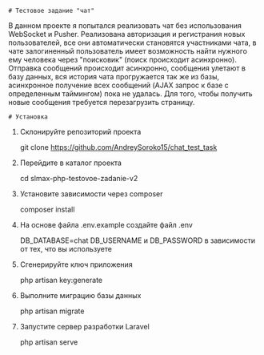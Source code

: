     # Тестовое задание "чат"

В данном проекте я попытался реализовать чат без использования WebSocket и Pusher. Реализована авторизация и регистрания новых пользователей, все они автоматически становятся участниками чата, в чате залогиненный пользователь имеет возможность найти нужного ему человека через "поисковик" (поиск происходит асинхронно). Отправка сообщений происходит асинхронно, сообщения улетают в базу данных, вся история чата прогружается так же из базы, асинхронное получение всех сообщений (AJAX запрос к базе с определенным таймингом) пока не удалась. Для того, чтобы получить новые сообщения требуется перезагрузить страницу. 

    # Установка 

1. Склонируйте репозиторий проекта

    git clone https://github.com/AndreySoroko15/chat_test_task

2. Перейдите в каталог проекта 

    cd slmax-php-testovoe-zadanie-v2

3. Установите зависимости через composer

    composer install

4. На основе файла .env.example создайте файл .env
    
    DB_DATABASE=chat 
    DB_USERNAME и DB_PASSWORD в зависимости от тех, что вы используете

5. Сгенерируйте ключ приложения 

    php artisan key:generate

6. Выполните миграцию базы данных 

    php artisan migrate

7. Запустите сервер разработки Laravel 

    php artisan serve